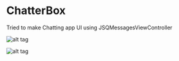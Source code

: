 # ChatterBox
Tried to make Chatting app UI using JSQMessagesViewController

![alt tag](http://imageshack.com/a/img924/8298/u5JYwn.png)

![alt tag](http://imageshack.com/a/img924/9555/lXe6AP.png)
